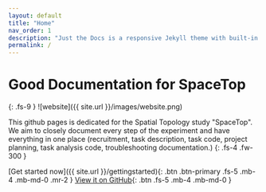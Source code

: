 ```yaml
---
layout: default
title: "Home"
nav_order: 1
description: "Just the Docs is a responsive Jekyll theme with built-in search that is easily customizable and hosted on GitHub Pages."
permalink: /
---
```


# Good Documentation for SpaceTop
{: .fs-9 }
![website]({{ site.url }}/images/website.png)

This github pages is dedicated for the Spatial Topology study "SpaceTop". We aim to closely document every step of the experiment and have everything in one place (recruitment, task description, task code, project planning, task analysis code, troubleshooting documentation.)
{: .fs-4 .fw-300 }

[Get started now]({{ site.url }}/gettingstarted){: .btn .btn-primary .fs-5 .mb-4 .mb-md-0 .mr-2 } [View it on GitHub](https://github.com/spatialtopology){: .btn .fs-5 .mb-4 .mb-md-0 }
